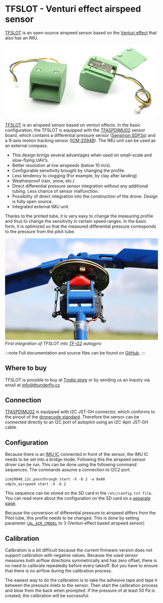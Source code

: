 # TFSLOT - Venturi effect airspeed sensor

[TFSLOT](https://github.com/ThunderFly-aerospace/TFSLOT01) is an open-source airspeed sensor based on the [Venturi effect](https://en.wikipedia.org/wiki/Venturi_effect) that also has an IMU.

![TFSLOT and TFSLOT WITH TFASPDIMU02 board](../../assets/hardware/sensors/airspeed/tsflot_compose.jpg)

[TFSLOT](https://github.com/ThunderFly-aerospace/TFSLOT01) is an airspeed sensor based on venturi effects. In the basic configuration, the TFSLOT is equipped with the [TFASPDIMU02](https://github.com/ThunderFly-aerospace/TFASPDIMU02) sensor board, which contains a differential pressure sensor ([Sensirion SDP3x](https://www.sensirion.com/sdp3x/)) and a 9-axis motion tracking sensor ([ICM-20948](https://invensense.tdk.com/products/motion-tracking/9-axis/icm-20948/)). The IMU unit can be used as an external compass.

* This design brings several advantages when used on small-scale and slow-flying UAV’s.
* Better resolution at low airspeeds (below 10 m/s).
* Configurable sensitivity brought by changing the profile.
* Less tendency to clogging (For example, by clay after landing)
* Weatherproof (rain, snow, etc.)
* Direct differential pressure sensor integration without any additional tubing. Less chance of sensor malfunction.
* Possibility of direct integration into the construction of the drone. Design is fully open source.
* Integrated external IMU unit.


Thanks to the printed tube, it is very easy to change the measuring profile and thus to change the sensitivity in certain speed ranges. In the basic form, it is optimized so that the measured differential pressure corresponds to the pressure from the pitot tube.

![TFSLOT integrated in TF-G2](../../assets/hardware/sensors/airspeed/tfslot_integration.jpg) _First integration of TFSLOT into [TF-G2](https://github.com/ThunderFly-aerospace/TF-G2/) autogyro_

:::note
Full documentation and source files can be found on [GitHub](https://github.com/ThunderFly-aerospace/TFSLOT01).
:::

## Where to buy

TFSLOT is possible to buy at [Tindie store](https://www.tindie.com/products/thunderfly/tfslot01a-inovative-drone-airspeed-sensor/) or by sending us an inquiry via email at info@thunderfly.cz


## Connection

[TFASPDIMU02](https://github.com/ThunderFly-aerospace/TFASPDIMU02) is equipped with I2C JST-GH connector, which conforms to the pinout of the [dronecode standard](https://github.com/pixhawk/Pixhawk-Standards/blob/master/DS-009%20Pixhawk%20Connector%20Standard.pdf). Therefore the sensor can be connected directly to an I2C port of autopilot using an I2C 4pin JST-GH cable.

## Configuration


Because there is an [IMU IC](https://invensense.tdk.com/products/motion-tracking/9-axis/icm-20948/) connected in front of the sensor, the IMU IC needs to be set into a bridge mode. Following this the airspeed sensor driver can be run. This can be done using the following command sequences. The commands assume a connection to I2C2 port.

```
icm20948_i2c_passthrough start -X -b 2 -a 0x68
sdp3x_airspeed start -X -b 2
```

This sequence can be stored on the SD card in the `/etc/config.txt file`. You can read more about the configuration on the SD card on a [separate page](../concept/system_startup.md#replacing-the-system-startup).

Because the conversion of differential pressure to airspeed differs from the Pitot tube, this profile needs to be changed. This is done by setting parameter [`CAL_AIR_CMODEL`](../advanced_config/parameter_reference.md#CAL_AIR_CMODEL) to 3 (Venturi effect based airspeed sensor)


## Calibration

Calibration is a bit difficult because the current firmware version does not support calibration with negative values. Because the used sensor measures both airflow directions symmetrically and has zero offset, there is no need to calibrate repeatedly before every takeoff. But you have to ensure that there is no airflow during the calibration process.

The easiest way to do the calibration is to take the adhesive tape and tape it between the pressure inlets to the sensor. Then start the calibration process and blow from the back when prompted. If the pressure of at least 50 Pa is created, the calibration will be successful. 
